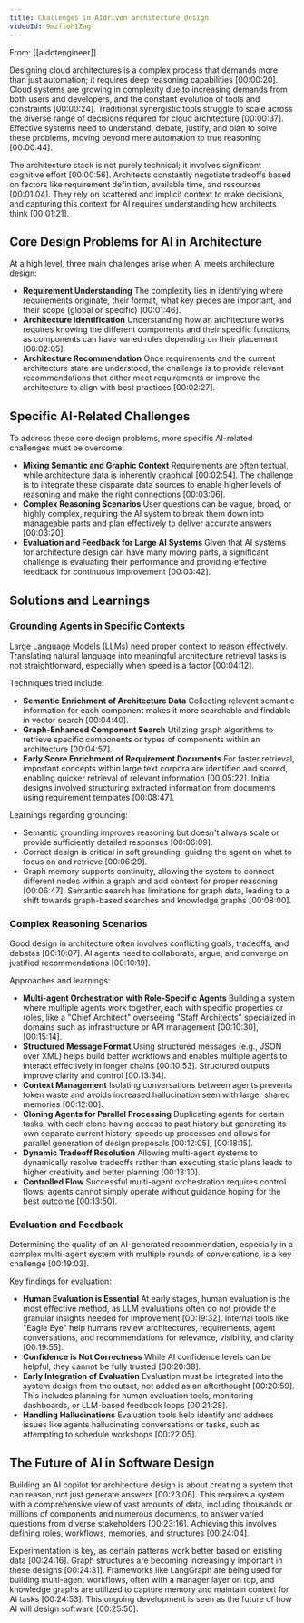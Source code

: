 ```yaml
---
title: Challenges in AIdriven architecture design
videoId: 9mzfioh1Zag
---
```


From: [[aidotengineer]] <br/> 

Designing cloud architectures is a complex process that demands more than just automation; it requires deep reasoning capabilities <a class="yt-timestamp" data-t="00:00:20">[00:00:20]</a>. Cloud systems are growing in complexity due to increasing demands from both users and developers, and the constant evolution of tools and constraints <a class="yt-timestamp" data-t="00:00:24">[00:00:24]</a>. Traditional synergistic tools struggle to scale across the diverse range of decisions required for cloud architecture <a class="yt-timestamp" data-t="00:00:37">[00:00:37]</a>. Effective systems need to understand, debate, justify, and plan to solve these problems, moving beyond mere automation to true reasoning <a class="yt-timestamp" data-t="00:00:44">[00:00:44]</a>.

The architecture stack is not purely technical; it involves significant cognitive effort <a class="yt-timestamp" data-t="00:00:56">[00:00:56]</a>. Architects constantly negotiate tradeoffs based on factors like requirement definition, available time, and resources <a class="yt-timestamp" data-t="00:01:04">[00:01:04]</a>. They rely on scattered and implicit context to make decisions, and capturing this context for AI requires understanding how architects think <a class="yt-timestamp" data-t="00:01:21">[00:01:21]</a>.

## Core Design Problems for AI in Architecture

At a high level, three main challenges arise when AI meets architecture design:
*   **Requirement Understanding** The complexity lies in identifying where requirements originate, their format, what key pieces are important, and their scope (global or specific) <a class="yt-timestamp" data-t="00:01:46">[00:01:46]</a>.
*   **Architecture Identification** Understanding how an architecture works requires knowing the different components and their specific functions, as components can have varied roles depending on their placement <a class="yt-timestamp" data-t="00:02:05">[00:02:05]</a>.
*   **Architecture Recommendation** Once requirements and the current architecture state are understood, the challenge is to provide relevant recommendations that either meet requirements or improve the architecture to align with best practices <a class="yt-timestamp" data-t="00:02:27">[00:02:27]</a>.

## Specific AI-Related Challenges

To address these core design problems, more specific AI-related challenges must be overcome:

*   **Mixing Semantic and Graphic Context** Requirements are often textual, while architecture data is inherently graphical <a class="yt-timestamp" data-t="00:02:54">[00:02:54]</a>. The challenge is to integrate these disparate data sources to enable higher levels of reasoning and make the right connections <a class="yt-timestamp" data-t="00:03:06">[00:03:06]</a>.
*   **Complex Reasoning Scenarios** User questions can be vague, broad, or highly complex, requiring the AI system to break them down into manageable parts and plan effectively to deliver accurate answers <a class="yt-timestamp" data-t="00:03:20">[00:03:20]</a>.
*   **Evaluation and Feedback for Large AI Systems** Given that AI systems for architecture design can have many moving parts, a significant challenge is evaluating their performance and providing effective feedback for continuous improvement <a class="yt-timestamp" data-t="00:03:42">[00:03:42]</a>.

## Solutions and Learnings

### Grounding Agents in Specific Contexts
Large Language Models (LLMs) need proper context to reason effectively. Translating natural language into meaningful architecture retrieval tasks is not straightforward, especially when speed is a factor <a class="yt-timestamp" data-t="00:04:12">[00:04:12]</a>.

Techniques tried include:
*   **Semantic Enrichment of Architecture Data** Collecting relevant semantic information for each component makes it more searchable and findable in vector search <a class="yt-timestamp" data-t="00:04:40">[00:04:40]</a>.
*   **Graph-Enhanced Component Search** Utilizing graph algorithms to retrieve specific components or types of components within an architecture <a class="yt-timestamp" data-t="00:04:57">[00:04:57]</a>.
*   **Early Score Enrichment of Requirement Documents** For faster retrieval, important concepts within large text corpora are identified and scored, enabling quicker retrieval of relevant information <a class="yt-timestamp" data-t="00:05:22">[00:05:22]</a>. Initial designs involved structuring extracted information from documents using requirement templates <a class="yt-timestamp" data-t="00:08:47">[00:08:47]</a>.

Learnings regarding grounding:
*   Semantic grounding improves reasoning but doesn't always scale or provide sufficiently detailed responses <a class="yt-timestamp" data-t="00:06:09">[00:06:09]</a>.
*   Correct design is critical in soft grounding, guiding the agent on what to focus on and retrieve <a class="yt-timestamp" data-t="00:06:29">[00:06:29]</a>.
*   Graph memory supports continuity, allowing the system to connect different nodes within a graph and add context for proper reasoning <a class="yt-timestamp" data-t="00:06:47">[00:06:47]</a>. Semantic search has limitations for graph data, leading to a shift towards graph-based searches and knowledge graphs <a class="yt-timestamp" data-t="00:08:00">[00:08:00]</a>.

### Complex Reasoning Scenarios
Good design in architecture often involves conflicting goals, tradeoffs, and debates <a class="yt-timestamp" data-t="00:10:07">[00:10:07]</a>. AI agents need to collaborate, argue, and converge on justified recommendations <a class="yt-timestamp" data-t="00:10:19">[00:10:19]</a>.

Approaches and learnings:
*   **Multi-agent Orchestration with Role-Specific Agents** Building a system where multiple agents work together, each with specific properties or roles, like a "Chief Architect" overseeing "Staff Architects" specialized in domains such as infrastructure or API management <a class="yt-timestamp" data-t="00:10:30">[00:10:30]</a>, <a class="yt-timestamp" data-t="00:15:14">[00:15:14]</a>.
*   **Structured Message Format** Using structured messages (e.g., JSON over XML) helps build better workflows and enables multiple agents to interact effectively in longer chains <a class="yt-timestamp" data-t="00:10:53">[00:10:53]</a>. Structured outputs improve clarity and control <a class="yt-timestamp" data-t="00:13:34">[00:13:34]</a>.
*   **Context Management** Isolating conversations between agents prevents token waste and avoids increased hallucination seen with larger shared memories <a class="yt-timestamp" data-t="00:12:00">[00:12:00]</a>.
*   **Cloning Agents for Parallel Processing** Duplicating agents for certain tasks, with each clone having access to past history but generating its own separate current history, speeds up processes and allows for parallel generation of design proposals <a class="yt-timestamp" data-t="00:12:05">[00:12:05]</a>, <a class="yt-timestamp" data-t="00:18:15">[00:18:15]</a>.
*   **Dynamic Tradeoff Resolution** Allowing multi-agent systems to dynamically resolve tradeoffs rather than executing static plans leads to higher creativity and better planning <a class="yt-timestamp" data-t="00:13:10">[00:13:10]</a>.
*   **Controlled Flow** Successful multi-agent orchestration requires control flows; agents cannot simply operate without guidance hoping for the best outcome <a class="yt-timestamp" data-t="00:13:50">[00:13:50]</a>.

### Evaluation and Feedback
Determining the quality of an AI-generated recommendation, especially in a complex multi-agent system with multiple rounds of conversations, is a key challenge <a class="yt-timestamp" data-t="00:19:03">[00:19:03]</a>.

Key findings for evaluation:
*   **Human Evaluation is Essential** At early stages, human evaluation is the most effective method, as LLM evaluations often do not provide the granular insights needed for improvement <a class="yt-timestamp" data-t="00:19:32">[00:19:32]</a>. Internal tools like "Eagle Eye" help humans review architectures, requirements, agent conversations, and recommendations for relevance, visibility, and clarity <a class="yt-timestamp" data-t="00:19:55">[00:19:55]</a>.
*   **Confidence is Not Correctness** While AI confidence levels can be helpful, they cannot be fully trusted <a class="yt-timestamp" data-t="00:20:38">[00:20:38]</a>.
*   **Early Integration of Evaluation** Evaluation must be integrated into the system design from the outset, not added as an afterthought <a class="yt-timestamp" data-t="00:20:59">[00:20:59]</a>. This includes planning for human evaluation tools, monitoring dashboards, or LLM-based feedback loops <a class="yt-timestamp" data-t="00:21:28">[00:21:28]</a>.
*   **Handling Hallucinations** Evaluation tools help identify and address issues like agents hallucinating conversations or tasks, such as attempting to schedule workshops <a class="yt-timestamp" data-t="00:22:05">[00:22:05]</a>.

## The Future of AI in Software Design

Building an AI copilot for architecture design is about creating a system that can reason, not just generate answers <a class="yt-timestamp" data-t="00:23:06">[00:23:06]</a>. This requires a system with a comprehensive view of vast amounts of data, including thousands or millions of components and numerous documents, to answer varied questions from diverse stakeholders <a class="yt-timestamp" data-t="00:23:16">[00:23:16]</a>. Achieving this involves defining roles, workflows, memories, and structures <a class="yt-timestamp" data-t="00:24:04">[00:24:04]</a>.

Experimentation is key, as certain patterns work better based on existing data <a class="yt-timestamp" data-t="00:24:16">[00:24:16]</a>. Graph structures are becoming increasingly important in these designs <a class="yt-timestamp" data-t="00:24:31">[00:24:31]</a>. Frameworks like LangGraph are being used for building multi-agent workflows, often with a manager layer on top, and knowledge graphs are utilized to capture memory and maintain context for AI tasks <a class="yt-timestamp" data-t="00:24:53">[00:24:53]</a>. This ongoing development is seen as the future of how AI will design software <a class="yt-timestamp" data-t="00:25:50">[00:25:50]</a>.